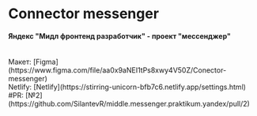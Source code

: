 # Connector messenger

#### Яндекс "Мидл фронтенд разработчик" - проект "мессенджер"

<br>
Макет: [Figma](https://www.figma.com/file/aa0x9aNEI1tPs8xwy4V50Z/Conector-messenger)
<br>
Netlify: [Netlify](https://stirring-unicorn-bfb7c6.netlify.app/settings.html)
<br>
#PR: [№2](https://github.com/SilantevR/middle.messenger.praktikum.yandex/pull/2)
